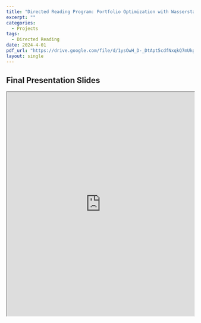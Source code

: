 ```yaml
---
title: "Directed Reading Program: Portfolio Optimization with Wasserstain Distances"
excerpt: ""
categories:
  - Projects
tags:
  - Directed Reading
date: 2024-4-01
pdf_url: "https://drive.google.com/file/d/1ysOwH_D-_DtApt5cdfNxqkQ7mUkgXEpc/view?usp=sharing"
layout: single
---
```


## Final Presentation Slides
<iframe src="https://drive.google.com/file/d/1ysOwH_D-_DtApt5cdfNxqkQ7mUkgXEpc/view?usp=sharing" width="100%" height="600px"></iframe>

